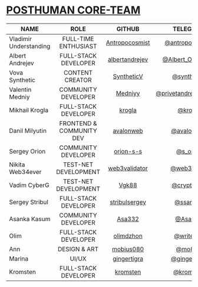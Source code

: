 # [POSTHUMAN CORE-TEAM](https://posthuman.digital/#rec643937348)

|           NAME         | ROLE                 | GITHUB                                              | TELEGRAM                                         | DISCORD |
|------------------------|:--------------------:|:---------------------------------------------------:|:------------------------------------------------:|:------:|
| Vladimir Understanding | FULL-TIME ENTHUSIAST | [Antropocosmist](https://github.com/Antropocosmist) | [@antropocosmist](https://t.me/antropocosmist)   | antropocosmist |
| Albert Andrejev        | FULL-STACK DEVELOPER | [albertandrejev](https://github.com/albertandrejev) | [@Albert_OpenTech](https://t.me/Albert_OpenTech) | albertopentstaking |
| Vova Synthetic         | CONTENT CREATOR      | [SyntheticV](https://github.com/SyntheticV)         | [@synth_etic](https://t.me/synth_etic)           | synthetic8335 |
| Valentin Medniy        | COMMUNITY DEVELOPER  | [Medniyy](https://github.com/Medniyy)               | [@privetandreynugdejeti](https://t.me/privetandreynugdejeti) | medniyy |
| Mikhail Krogla         | FULL-STACK DEVELOPER | [krogla](https://github.com/krogla)                 | [@krogla](https://t.me/krogla)                   | krogla |
| Danil Milyutin         | FRONTEND & COMMUNITY DEV   | [avalonweb](https://github.com/avalonweb3)             | [@avalonweb](https://t.me/avalonweb)             | ava_lon |
| Sergey Orion           | COMMUNITY DEVELOPER  | [orion-s-s](https://github.com/orion-s-s)           | [@s_orion](https://t.me/s_orion)                 | orion8683 |
| Nikita Web34ever       | TEST-NET DEVELOPMENT | [web3validator](https://github.com/web3validator)   | [@web34ever](https://t.me/web34ever)             | web34ever |
| Vadim CyberG           | TEST-NET DEVELOPMENT | [Vgk88](https://github.com/Vgk88)                   | [@cryptoq11](https://t.me/cryptoq11)             | cyberg |
| Sergey Stribul         | FULL-STACK DEVELOPER | [stribulsergey](https://github.com/stribulsergey)   | [@ssargiuz](https://t.me/ssargiuz)               | ssargiuz |
| Asanka Kasum           | COMMUNITY DEVELOPER  | [Asa332](https://github.com/Asa332)                 | [@Asa332](https://t.me/Asa332)                   | asa332 |
| Olim      | FULL-STACK DEVELOPER   | [olimdzhon](https://github.com/olimdzhon)           | [@write2sd](https://t.me/write2sd)             | write2sd |
| Ann      | DESIGN & ART   | [mobius080](https://github.com/mobius080)           | [@mo8ius](https://t.me/mo8ius)             | mo8ius |
| Marina      | UI/UX   | [gingertigra](https://github.com/gingertigra)           | [@gingertigra](https://t.me/gingertigra)             | gingertigra |
| Kromsten      | FULL-STACK DEVELOPER  | [kromsten](https://github.com/kromsten)           | [@kromsten](https://t.me/kromsten)             | kromsten |

